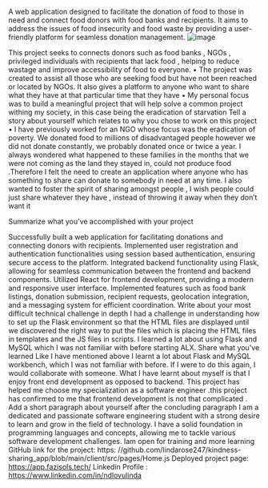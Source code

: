 A  web application designed to facilitate the donation of food to those in need and connect food donors with food banks and recipients. It aims to address the issues of food insecurity and food waste by providing a user-friendly platform for seamless donation management.
![image](https://github.com/Lindarose247/kindness-sharing_app/assets/113609042/3ae2833f-a7a1-4992-86ec-70231e8069fa)

This project seeks to connects donors such as food banks , NGOs , privileged individuals with
recipients that lack food , helping to reduce wastage and improve accessibility of food to
everyone.
• The project was created to assist all those who are seeking food but have not been reached or
located by NGOs. It also gives a platform to anyone who want to share what they have at that
particular time that they have
• My personal focus was to build a meaningful project that will help solve a common project
withing my society, in this case being the eradication of starvation
Tell a story about yourself which relates to why you chose to work on this project
• I have previously worked for an NGO whose focus was the eradication of poverty. We donated
food to millions of disadvantaged people however we did not donate constantly, we probably
donated once or twice a year. I always wondered what happened to these families in the
months that we were not coming as the land they stayed in, could not produce food
.Therefore I felt the need to create an application where anyone who has something to share
can donate to somebody in need at any time. I also wanted to foster the spirit of sharing
amongst people , I wish people could just share whatever they have , instead of throwing it
away when they don’t want it

Summarize what you've accomplished with your project

Successfully built a web application for facilitating donations and connecting donors with recipients.
Implemented user registration and authentication functionalities using session based authentication, ensuring
secure access to the platform.
Integrated backend functionality using Flask, allowing for seamless communication between the frontend and
backend components.
Utilized React for frontend development, providing a modern and responsive user interface.
Implemented features such as food bank listings, donation submission, recipient requests, geolocation
integration, and a messaging system for efficient coordination.
Write about your most difficult technical challenge in depth
I had a challenge in understanding how to set up the Flask environment so that the HTML files are displayed
until we discovered the right way to put the files which is placing the HTML files in templates and the JS files in
scripts. I learned a lot about using Flask and MySQL which I was not familiar with before starting ALX.
Share what you've learned
Like I have mentioned above I learnt a lot about Flask and MySQL workbench, which I was not familiar with
before. If I were to do this again, I would collaborate with someone. What I have learnt about myself is that I
enjoy front end development as opposed to backend. This project has helped me choose my specialization as
a software engineer .this project has confirmed to me that frontend development is not that complicated .
Add a short paragraph about yourself after the concluding paragraph
I am a dedicated and passionate software engineering student with a strong desire to learn and grow in the
field of technology. I have a solid foundation in programming languages and concepts, allowing me to tackle
various software development challenges. Iam open for training and more learning
GitHub link for the project: https: //github.com/lindarose247/kindness-sharing_app/blob/main/client/src/pages/Home.js
Deployed project page: https://app.fazisols.tech/
Linkedin Profile : https://www.linkedin.com/in/ndlovulinda

